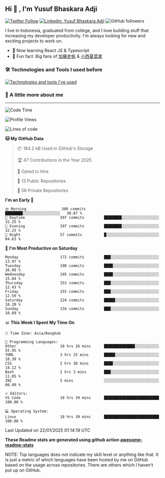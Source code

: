 ## Hi 👋 , I'm Yusuf Bhaskara Adji

[![Twitter Follow](https://img.shields.io/twitter/follow/frelein_asli?label=Follow)](https://twitter.com/intent/follow?screen_name=frelein_asli)
[![Linkedin: Yusuf Bhaskara Adji](https://img.shields.io/badge/-yusufadji-blue?style=flat-square&logo=Linkedin&logoColor=white&link=https://www.linkedin.com/in/yusuf-bhaskara-adji/)](https://www.linkedin.com/in/yusuf-bhaskara-adji/)
![GitHub followers](https://img.shields.io/github/followers/yusufadji?label=Follow&style=social)

I live in Indonesia, graduated from college, and I love building stuff that increasing my developer productivity. I'm always looking for new and exciting projects to work on.

- 🌱 Now learning React JS & Typescript
- 🐻 Fun fact: Big fans of [加藤史帆](https://www.instagram.com/katoshi.official/) & [小西夏菜実](https://www.instagram.com/konishi773_official/)

### 🛠️ Technologies and Tools I used before

[![Technologies and tools I've used](https://skillicons.dev/icons?i=html,css,js,ts,php,python,kotlin,tailwind,bootstrap,next,express,sequelize,mysql,prisma,firebase,vercel,vscode,androidstudio,bash,git,postman,figma,docker,linux&perline=12)](#)

### 🐣 A little more about me

---

<!--START_SECTION:waka-->
![Code Time](http://img.shields.io/badge/Code%20Time-1%2C265%20hrs%2033%20mins-blue)

![Profile Views](http://img.shields.io/badge/Profile%20Views-0-blue)

![Lines of code](https://img.shields.io/badge/From%20Hello%20World%20I%27ve%20Written-813.9%20thousand%20lines%20of%20code-blue)

**🐱 My GitHub Data** 

> 📦 184.2 kB Used in GitHub's Storage 
 > 
> 🏆 47 Contributions in the Year 2025
 > 
> 💼 Opted to Hire
 > 
> 📜 13 Public Repositories 
 > 
> 🔑 58 Private Repositories 
 > 
**I'm an Early 🐤** 

```text
🌞 Morning                380 commits         ████████░░░░░░░░░░░░░░░░░   30.87 % 
🌆 Daytime                397 commits         ████████░░░░░░░░░░░░░░░░░   32.25 % 
🌃 Evening                397 commits         ████████░░░░░░░░░░░░░░░░░   32.25 % 
🌙 Night                  57 commits          █░░░░░░░░░░░░░░░░░░░░░░░░   04.63 % 
```
📅 **I'm Most Productive on Saturday** 

```text
Monday                   172 commits         ███░░░░░░░░░░░░░░░░░░░░░░   13.97 % 
Tuesday                  198 commits         ████░░░░░░░░░░░░░░░░░░░░░   16.08 % 
Wednesday                195 commits         ████░░░░░░░░░░░░░░░░░░░░░   15.84 % 
Thursday                 153 commits         ███░░░░░░░░░░░░░░░░░░░░░░   12.43 % 
Friday                   155 commits         ███░░░░░░░░░░░░░░░░░░░░░░   12.59 % 
Saturday                 224 commits         █████░░░░░░░░░░░░░░░░░░░░   18.20 % 
Sunday                   134 commits         ███░░░░░░░░░░░░░░░░░░░░░░   10.89 % 
```


📊 **This Week I Spent My Time On** 

```text
🕑︎ Time Zone: Asia/Bangkok

💬 Programming Languages: 
Other                    10 hrs 26 mins      ██████████████░░░░░░░░░░░   55.95 % 
TOML                     3 hrs 25 mins       █████░░░░░░░░░░░░░░░░░░░░   18.38 % 
CSS                      2 hrs 38 mins       ████░░░░░░░░░░░░░░░░░░░░░   14.12 % 
Bash                     2 hrs 3 mins        ███░░░░░░░░░░░░░░░░░░░░░░   11.05 % 
INI                      5 mins              ░░░░░░░░░░░░░░░░░░░░░░░░░   00.49 % 

🔥 Editors: 
VS Code                  18 hrs 39 mins      █████████████████████████   100.00 % 

💻 Operating System: 
Linux                    18 hrs 39 mins      █████████████████████████   100.00 % 
```


 Last Updated on 22/01/2025 01:14:19 UTC
<!--END_SECTION:waka-->

**These Readme stats are generated using github action [awesome-readme-stats](https://github.com/anmol098/waka-readme-stats)**

NOTE: Top languages does not indicate my skill level or anything like that. It is just a metric of which languages have been hosted by me on GitHub based on the usage across repositories. There are others which I haven't put up on GitHub.
